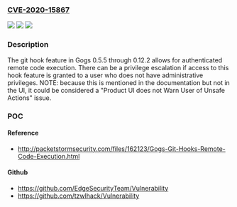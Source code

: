 ### [CVE-2020-15867](https://cve.mitre.org/cgi-bin/cvename.cgi?name=CVE-2020-15867)
![](https://img.shields.io/static/v1?label=Product&message=n%2Fa&color=blue)
![](https://img.shields.io/static/v1?label=Version&message=n%2Fa&color=blue)
![](https://img.shields.io/static/v1?label=Vulnerability&message=n%2Fa&color=brighgreen)

### Description

The git hook feature in Gogs 0.5.5 through 0.12.2 allows for authenticated remote code execution. There can be a privilege escalation if access to this hook feature is granted to a user who does not have administrative privileges. NOTE: because this is mentioned in the documentation but not in the UI, it could be considered a "Product UI does not Warn User of Unsafe Actions" issue.

### POC

#### Reference
- http://packetstormsecurity.com/files/162123/Gogs-Git-Hooks-Remote-Code-Execution.html

#### Github
- https://github.com/EdgeSecurityTeam/Vulnerability
- https://github.com/tzwlhack/Vulnerability

